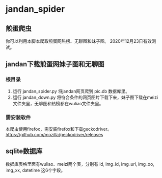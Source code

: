 # jandan_spider
## 煎蛋爬虫
你可以利用本脚本爬取煎蛋网热榜、无聊图和妹子图。
2020年12月23日有效测试。

## jandan下载煎蛋网妹子图和无聊图
### 根目录
1. 运行 jandan_spider.py 将jandan网页爬到 pic.db 数据库里。
2. 运行 jandan_down.py 将符合条件的网页图片下载下来，妹子图下载在meizi文件夹里，无聊图和热榜都在wuliao文件夹里。

### 需安装软件
本爬虫使用firefox，需安装firefox和下载geckodriver。 https://github.com/mozilla/geckodriver/releases

## sqlite数据库
数据库表格里面有wuliao、meizi两个表，分别有 id, img\_id, img\_url, img\_oo, img\_xx, datetime 这6个字段。
